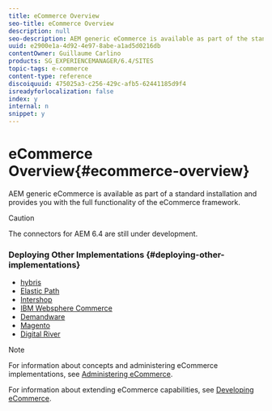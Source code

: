 ```yaml
---
title: eCommerce Overview
seo-title: eCommerce Overview
description: null
seo-description: AEM generic eCommerce is available as part of the standard installation and provides you with the full functionality of the eCommerce framework.  
uuid: e2900e1a-4d92-4e97-8abe-a1ad5d0216db
contentOwner: Guillaume Carlino
products: SG_EXPERIENCEMANAGER/6.4/SITES
topic-tags: e-commerce
content-type: reference
discoiquuid: 475025a3-c256-429c-afb5-62441185d9f4
isreadyforlocalization: false
index: y
internal: n
snippet: y
---
```


# eCommerce Overview{#ecommerce-overview}

AEM generic eCommerce is available as part of a standard installation and provides you with the full functionality of the eCommerce framework.

>[!CAUTION]
>
>The connectors for AEM 6.4 are still under development.

### Deploying Other Implementations {#deploying-other-implementations}

* [hybris](../../deploying/using/hybris.md)
* [Elastic Path](../../deploying/using/elasticpath.md)
* [Intershop](../../deploying/using/intershop.md)
* [IBM Websphere Commerce](../../deploying/using/ibm-websphere.md)
* [Demandware](../../deploying/using/demandware.md)
* [Magento](../../deploying/using/magento.md)
* [Digital River](../../deploying/using/digital-river.md)

>[!NOTE]
>
>For information about concepts and administering eCommerce implementations, see [Administering eCommerce](../../administering/using/ecommerce.md).
>
>For information about extending eCommerce capabilities, see [Developing eCommerce](../../developing/using/ecommerce.md).

